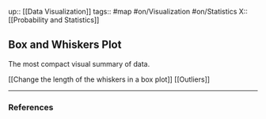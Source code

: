up:: [[Data Visualization]]
tags:: #map #on/Visualization #on/Statistics 
X:: [[Probability and Statistics]]

## Box and Whiskers Plot

The most compact visual summary of data.

[[Change the length of the whiskers in a box plot]]
[[Outliers]]


---

### References
